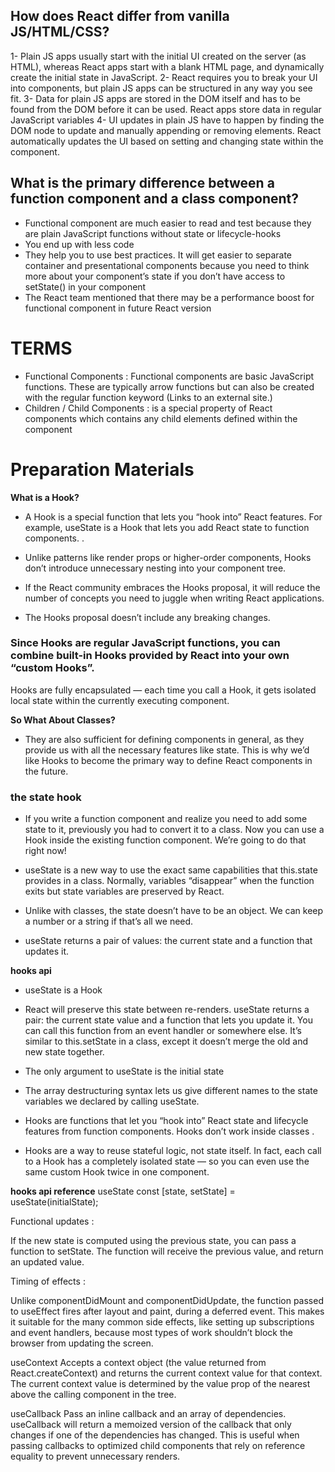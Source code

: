 ## How does React differ from vanilla JS/HTML/CSS?
1- Plain JS apps usually start with the initial UI created on the server (as HTML), whereas React apps start with a blank HTML page, and dynamically create the initial state in JavaScript.
2- React requires you to break your UI into components, but plain JS apps can be structured in any way you see fit.
3- Data for plain JS apps are stored in the DOM itself and has to be found from the DOM before it can be used. React apps store data in regular JavaScript variables
4- UI updates in plain JS have to happen by finding the DOM node to update and manually appending or removing elements. React automatically updates the UI based on setting and changing state within the component.

## What is the primary difference between a function component and a class component?

* Functional component are much easier to read and test because they are plain JavaScript functions without state or lifecycle-hooks
* You end up with less code
* They help you to use best practices. It will get easier to separate container and presentational components because you need to think more about your component’s state if you don’t have access to setState() in your component
* The React team mentioned that there may be a performance boost for functional component in future React version

# TERMS 
   * Functional Components : Functional components are basic JavaScript functions. These are typically arrow functions but can also be created with the regular function keyword (Links to an external site.)
   * Children / Child Components : is a special property of React components which contains any child elements defined within the component

# Preparation Materials

**What is a Hook?** 
  * A Hook is a special function that lets you “hook into” React features. For example, useState is a Hook that lets you add React state to function components. .

  * Unlike patterns like render props or higher-order components, Hooks don’t introduce unnecessary nesting into your component tree.

  * If the React community embraces the Hooks proposal, it will reduce the number of concepts you need to juggle when writing React applications.

  * The Hooks proposal doesn’t include any breaking changes.

### Since Hooks are regular JavaScript functions, you can combine built-in Hooks provided by React into your own “custom Hooks”.
Hooks are fully encapsulated — each time you call a Hook, it gets isolated local state within the currently executing component.

**So What About Classes?**
  * They are also sufficient for defining components in general, as they provide us with all the necessary features like state. This is why we’d like Hooks to become the primary way to define React components in the future.
### the state hook
   * If you write a function component and realize you need to add some state to it, previously you had to convert it to a class. Now you can use a Hook inside the existing function component. We’re going to do that right now!

   * useState is a new way to use the exact same capabilities that this.state provides in a class. Normally, variables “disappear” when the function exits but state variables are preserved by React.

   * Unlike with classes, the state doesn’t have to be an object. We can keep a number or a string if that’s all we need.

   * useState returns a pair of values: the current state and a function that updates it.

**hooks api**
  * useState is a Hook

  * React will preserve this state between re-renders. useState returns a pair: the current state value and a function that lets you update it. You can call this function from an event handler or somewhere else. It’s similar to this.setState in a class, except it doesn’t merge the old and new state together.
 
  * The only argument to useState is the initial state

  * The array destructuring syntax lets us give different names to the state variables we declared by calling useState.

  * Hooks are functions that let you “hook into” React state and lifecycle features from function components. Hooks don’t work inside classes .

  * Hooks are a way to reuse stateful logic, not state itself. In fact, each call to a Hook has a completely isolated state — so you can even use the same custom Hook twice in one component.

**hooks api reference**
useState
const [state, setState] = useState(initialState);

Functional updates :

If the new state is computed using the previous state, you can pass a function to setState. The function will receive the previous value, and return an updated value.

Timing of effects :

Unlike componentDidMount and componentDidUpdate, the function passed to useEffect fires after layout and paint, during a deferred event. This makes it suitable for the many common side effects, like setting up subscriptions and event handlers, because most types of work shouldn’t block the browser from updating the screen.

useContext
Accepts a context object (the value returned from React.createContext) and returns the current context value for that context. The current context value is determined by the value prop of the nearest above the calling component in the tree.

useCallback
Pass an inline callback and an array of dependencies. useCallback will return a memoized version of the callback that only changes if one of the dependencies has changed. This is useful when passing callbacks to optimized child components that rely on reference equality to prevent unnecessary renders.

